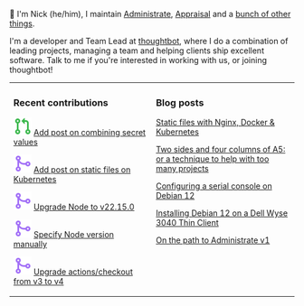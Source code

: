 👋 I'm Nick (he/him), I maintain [Administrate][1], [Appraisal][2] and a [bunch
of other things][3].

I'm a developer and Team Lead at [thoughtbot][4], where I do a combination of
leading projects, managing a team and helping clients ship excellent software.
Talk to me if you're interested in working with us, or joining thoughtbot!

<table><tr><td valign="top" width="50%">

### Recent contributions

<!-- contributions starts -->
![](icons/pull_request_open.svg) [Add post on combining secret values](https://github.com/nickcharlton/site/pull/131)

![](icons/pull_request_merged.svg) [Add post on static files on Kubernetes](https://github.com/nickcharlton/site/pull/130)

![](icons/pull_request_merged.svg) [Upgrade Node to v22.15.0](https://github.com/thoughtbot/stylelint-config/pull/85)

![](icons/pull_request_merged.svg) [Specify Node version manually](https://github.com/thoughtbot/stylelint-config/pull/87)

![](icons/pull_request_merged.svg) [Upgrade actions/checkout from v3 to v4](https://github.com/thoughtbot/stylelint-config/pull/86)

<!-- contributions ends -->
</td><td valign="top" width="50%">

### Blog posts

<!-- blog starts -->
[Static files with Nginx, Docker & Kubernetes](https://nickcharlton.net/posts/static-files-nginx-docker-kubernetes.html)

[Two sides and four columns of A5: or a technique to help with too many projects](https://nickcharlton.net/posts/two-sides-and-four-columns-of-5-a-technique-to-help-with-too-many-projects.html)

[Configuring a serial console on Debian 12](https://nickcharlton.net/posts/configuring-serial-console-debian-12.html)

[Installing Debian 12 on a Dell Wyse 3040 Thin Client](https://nickcharlton.net/posts/installing-debian-12-dell-wyse-3040.html)

[On the path to Administrate v1](https://nickcharlton.net/posts/path-to-administate-v1.html)

<!-- blog ends -->
</td></tr></table>

[1]: https://github.com/thoughtbot/administrate
[2]: https://github.com/thoughtbot/appraisal
[3]: https://github.com/nickcharlton?tab=repositories
[4]: https://thoughtbot.com
